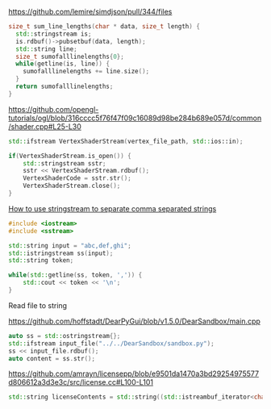 https://github.com/lemire/simdjson/pull/344/files
```cpp
size_t sum_line_lengths(char * data, size_t length) {
  std::stringstream is;
  is.rdbuf()->pubsetbuf(data, length);
  std::string line;
  size_t sumofalllinelengths{0};
  while(getline(is, line)) {
    sumofalllinelengths += line.size();
  }
  return sumofalllinelengths;
}
```

https://github.com/opengl-tutorials/ogl/blob/316cccc5f76f47f09c16089d98be284b689e057d/common/shader.cpp#L25-L30
```cpp
std::ifstream VertexShaderStream(vertex_file_path, std::ios::in);

if(VertexShaderStream.is_open()) {
    std::stringstream sstr;
    sstr << VertexShaderStream.rdbuf();
    VertexShaderCode = sstr.str();
    VertexShaderStream.close();
}
```

[How to use stringstream to separate comma separated strings](https://stackoverflow.com/questions/11719538/how-to-use-stringstream-to-separate-comma-separated-strings)
```cpp
#include <iostream>
#include <sstream>

std::string input = "abc,def,ghi";
std::istringstream ss(input);
std::string token;

while(std::getline(ss, token, ',')) {
    std::cout << token << '\n';
}
```

Read file to string

https://github.com/hoffstadt/DearPyGui/blob/v1.5.0/DearSandbox/main.cpp

```cpp
auto ss = std::ostringstream{};
std::ifstream input_file("../../DearSandbox/sandbox.py");
ss << input_file.rdbuf();
auto content = ss.str();
```

https://github.com/amrayn/licensepp/blob/e9501da1470a3bd29254975577d806612a3d3e3c/src/license.cc#L100-L101

```cpp
std::string licenseContents = std::string((std::istreambuf_iterator<char>(stream)), (std::istreambuf_iterator<char>()));
```
